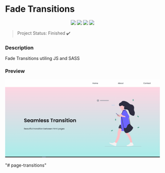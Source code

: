 # Fade Transitions

<p align="center">
  <img src="https://img.shields.io/static/v1?label=html&message=HTML5&color=E34F26&style=for-the-badge&logo=html5">
  <img src="https://img.shields.io/static/v1?label=SASS&message=SASS&color=CC6699&style=for-the-badge&logo=SASS"/>
  <img src="https://img.shields.io/static/v1?label=JavaScript&message=JS&color=F7DF1E&style=for-the-badge&logo=JavaScript"/>
   <img src="http://img.shields.io/static/v1?label=STATUS&message=FINISHED&color=GREEN&style=for-the-badge"/>
</p>

> Project Status: Finished :heavy_check_mark:
### Description
<p>Fade Transitions utiling JS and SASS</p>

### Preview

<p align="justify">
  <img src="docs\TransitionPage.gif">
</p>"# page-transitions" 
